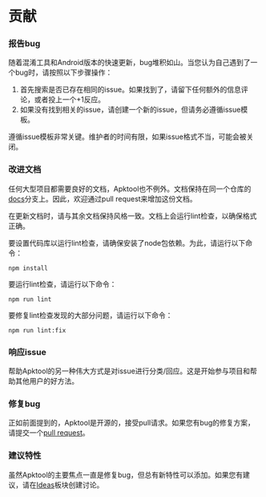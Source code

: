 # 贡献

### 报告bug

随着混淆工具和Android版本的快速更新，bug堆积如山。当您认为自己遇到了一个bug时，请按照以下步骤操作：

1. 首先搜索是否已存在相同的issue。如果找到了，请留下任何额外的信息评论，或者投上一个+1反应。
2. 如果没有找到相关的issue，请创建一个新的issue，但请务必遵循issue模板。

遵循issue模板非常关键。维护者的时间有限，如果issue格式不当，可能会被关闭。

### 改进文档

任何大型项目都需要良好的文档，Apktool也不例外。文档保持在同一个仓库的[docs](https://github.com/iBotPeaches/Apktool/tree/docs)分支上。因此，欢迎通过pull request来增加这份文档。

在更新文档时，请与其余文档保持风格一致。文档上会运行lint检查，以确保格式正确。

要设置代码库以运行lint检查，请确保安装了node包依赖。为此，请运行以下命令：

```
npm install
```

要运行lint检查，请运行以下命令：

```
npm run lint
```

要修复lint检查发现的大部分问题，请运行以下命令：

```
npm run lint:fix
```

### 响应issue

帮助Apktool的另一种伟大方式是对issue进行分类/回应。这是开始参与项目和帮助其他用户的好方法。

### 修复bug

正如前面提到的，Apktool是开源的，接受pull请求。如果您有bug的修复方案，请提交一个[pull request](https://github.com/iBotPeaches/Apktool/pulls)。

### 建议特性

虽然Apktool的主要焦点一直是修复bug，但总有新特性可以添加。如果您有建议，请在[Ideas](https://github.com/iBotPeaches/Apktool/discussions/categories/ideas)板块创建讨论。